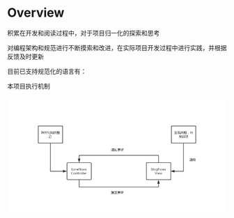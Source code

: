 # Overview

积累在开发和阅读过程中，对于项目归一化的探索和思考

对编程架构和规范进行不断摸索和改进，在实际项目开发过程中进行实践，并根据反馈及时更新

目前已支持规范化的语言有：


本项目执行机制

![workFlows](../flows.png)